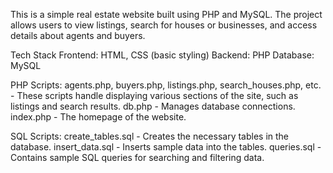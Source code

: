 
This is a simple real estate website built using PHP and MySQL. The project allows users to view listings, search for houses or businesses, and access details about agents and buyers.

Tech Stack
Frontend: HTML, CSS (basic styling)
Backend: PHP
Database: MySQL

PHP Scripts:
agents.php, buyers.php, listings.php, search_houses.php, etc. - These scripts handle displaying various sections of the site, such as listings and search results.
db.php - Manages database connections.
index.php - The homepage of the website.

SQL Scripts:
create_tables.sql - Creates the necessary tables in the database.
insert_data.sql - Inserts sample data into the tables.
queries.sql - Contains sample SQL queries for searching and filtering data.
